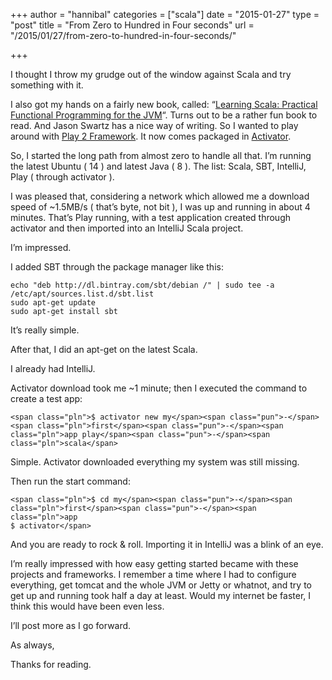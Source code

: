 +++
author = "hannibal"
categories = ["scala"]
date = "2015-01-27"
type = "post"
title = "From Zero to Hundred in Four seconds"
url = "/2015/01/27/from-zero-to-hundred-in-four-seconds/"

+++

I thought I throw my grudge out of the window against Scala and try something with it.

I also got my hands on a fairly new book, called: &#8220;<a href="http://www.amazon.co.uk/Learning-Scala-Practical-Functional-Programming/dp/1449367933/ref=sr_1_1?ie=UTF8&qid=1422340157&sr=8-1&keywords=learning+scala+a+practical" target="_blank">Learning Scala: Practical Functional Programming for the JVM</a>&#8220;. Turns out to be a rather fun book to read. And Jason Swartz has a nice way of writing. So I wanted to play around with <a href="https://www.playframework.com/" target="_blank">Play 2 Framework</a>. It now comes packaged in <a href="https://typesafe.com/get-started" target="_blank">Activator</a>.

<!--more-->

So, I started the long path from almost zero to handle all that. I&#8217;m running the latest Ubuntu ( 14 ) and latest Java ( 8 ). The list: Scala, SBT, IntelliJ, Play ( through activator ).

I was pleased that, considering a network which allowed me a download speed of ~1.5MB/s ( that&#8217;s byte, not bit ), I was up and running in about 4 minutes. That&#8217;s Play running, with a test application created through activator and then imported into an IntelliJ Scala project.

I&#8217;m impressed.

I added SBT through the package manager like this:

    echo "deb http://dl.bintray.com/sbt/debian /" | sudo tee -a /etc/apt/sources.list.d/sbt.list
    sudo apt-get update
    sudo apt-get install sbt

It&#8217;s really simple.

After that, I did an apt-get on the latest Scala.

I already had IntelliJ.

Activator download took me ~1 minute; then I executed the command to create a test app:

<pre class="prettyprint prettyprinted"><code class="language-bash">&lt;span class="pln">$ activator new my&lt;/span>&lt;span class="pun">-&lt;/span>&lt;span class="pln">first&lt;/span>&lt;span class="pun">-&lt;/span>&lt;span class="pln">app play&lt;/span>&lt;span class="pun">-&lt;/span>&lt;span class="pln">scala&lt;/span></code></pre>

Simple. Activator downloaded everything my system was still missing.

Then run the start command:

<pre class="prettyprint prettyprinted"><code class="language-bash">&lt;span class="pln">$ cd my&lt;/span>&lt;span class="pun">-&lt;/span>&lt;span class="pln">first&lt;/span>&lt;span class="pun">-&lt;/span>&lt;span class="pln">app
$ activator&lt;/span></code></pre>

And you are ready to rock & roll. Importing it in IntelliJ was a blink of an eye.

I&#8217;m really impressed with how easy getting started became with these projects and frameworks. I remember a time where I had to configure everything, get tomcat and the whole JVM or Jetty or whatnot, and try to get up and running took half a day at least. Would my internet be faster, I think this would have been even less.

I&#8217;ll post more as I go forward.

As always,
  
Thanks for reading.